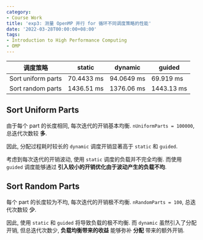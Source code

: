 ```yaml
---
category:
- Course Work
title: 'exp3: 测量 OpenMP 并行 for 循环不同调度策略的性能'
date: '2022-03-28T00:00:00+08:00'
tags:
- Introduction to High Performance Computing
- OMP
---
```


| 调度策略           | static     | dynamic    | guided     |
| ------------------ | ---------- | ---------- | ---------- |
| Sort uniform parts | 70.4433 ms | 94.0649 ms | 69.919 ms  |
| Sort random parts  | 1436.51 ms | 1376.06 ms | 1443.13 ms |

## Sort Uniform Parts

由于每个 part 的长度相同, 每次迭代的开销基本均衡. `nUniformParts = 100000`, 总迭代次数较 **多**.

因此, 分配过程耗时较长的 `dynamic` 调度开销显著高于 `static` 和 `guided`.

考虑到每次迭代的开销波动, 使用 `static` 调度的负载并不完全均衡. 而使用 `guided` 调度能够通过 **引入较小的开销优化由于波动产生的负载不均**.

## Sort Random Parts

每个 part 的长度较为不均, 每次迭代的开销极不均衡. `nRandomParts = 100`, 总迭代次数较 **少**.

因此, 使用 `static` 和 `guided` 将导致负载的极不均衡. 而 `dynamic` 虽然引入了分配开销, 但总迭代次数少, **负载均衡带来的收益** 能够弥补 **分配** 带来的额外开销.
